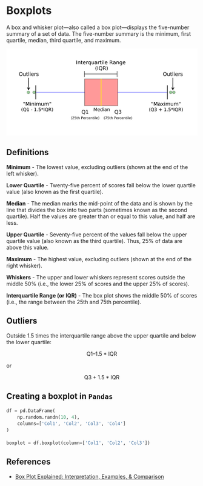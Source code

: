 # Boxplots

A box and whisker plot—also called a box plot—displays the five-number summary of a set of data. The five-number summary is the minimum, first quartile, median, third quartile, and maximum.

![Boxplot](../_static/boxplot.png)


## Definitions

**Minimum** - The lowest value, excluding outliers (shown at the end of the left whisker).

**Lower Quartile** - Twenty-five percent of scores fall below the lower quartile value (also known as the first quartile).

**Median** - The median marks the mid-point of the data and is shown by the line that divides the box into two parts (sometimes known as the second quartile). Half the values are greater than or equal to this value, and half are less.

**Upper Quartile** - Seventy-five percent of the values fall below the upper quartile value (also known as the third quartile). Thus, 25% of data are above this value.

**Maximum** - The highest value, excluding outliers (shown at the end of the right whisker).

**Whiskers** - The upper and lower whiskers represent scores outside the middle 50% (i.e., the lower 25% of scores and the upper 25% of scores).

**Interquartile Range (or IQR)** - The box plot shows the middle 50% of scores (i.e., the range between the 25th and 75th percentile).

## Outliers 

Outside 1.5 times the interquartile range above the upper quartile and below the lower quartile:

$$\text{Q1} – 1.5 * \text{IQR}$$ 

or 

$$\text{Q3} + 1.5 * \text{IQR}$$


## Creating a boxplot in `Pandas`

```python
df = pd.DataFrame(
    np.random.randn(10, 4),
    columns=['Col1', 'Col2', 'Col3', 'Col4']
)

boxplot = df.boxplot(column=['Col1', 'Col2', 'Col3'])  
```

## References

- [Box Plot Explained: Interpretation, Examples, & Comparison](https://www.simplypsychology.org/boxplots.html)